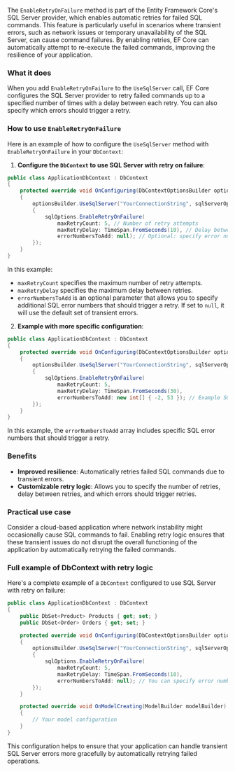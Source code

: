 The `EnableRetryOnFailure` method is part of the Entity Framework Core's SQL Server provider, which enables automatic retries for failed SQL commands. This feature is particularly useful in scenarios where transient errors, such as network issues or temporary unavailability of the SQL Server, can cause command failures. By enabling retries, EF Core can automatically attempt to re-execute the failed commands, improving the resilience of your application.

### What it does

When you add `EnableRetryOnFailure` to the `UseSqlServer` call, EF Core configures the SQL Server provider to retry failed commands up to a specified number of times with a delay between each retry. You can also specify which errors should trigger a retry.

### How to use `EnableRetryOnFailure`

Here is an example of how to configure the `UseSqlServer` method with `EnableRetryOnFailure` in your `DbContext`:

1. **Configure the `DbContext` to use SQL Server with retry on failure**:

```csharp
public class ApplicationDbContext : DbContext
{
    protected override void OnConfiguring(DbContextOptionsBuilder optionsBuilder)
    {
        optionsBuilder.UseSqlServer("YourConnectionString", sqlServerOptionsAction: sqlOptions =>
        {
            sqlOptions.EnableRetryOnFailure(
                maxRetryCount: 5, // Number of retry attempts
                maxRetryDelay: TimeSpan.FromSeconds(10), // Delay between retries
                errorNumbersToAdd: null); // Optional: specify error numbers to retry on
        });
    }
}
```

In this example:
- `maxRetryCount` specifies the maximum number of retry attempts.
- `maxRetryDelay` specifies the maximum delay between retries.
- `errorNumbersToAdd` is an optional parameter that allows you to specify additional SQL error numbers that should trigger a retry. If set to `null`, it will use the default set of transient errors.

2. **Example with more specific configuration**:

```csharp
public class ApplicationDbContext : DbContext
{
    protected override void OnConfiguring(DbContextOptionsBuilder optionsBuilder)
    {
        optionsBuilder.UseSqlServer("YourConnectionString", sqlServerOptionsAction: sqlOptions =>
        {
            sqlOptions.EnableRetryOnFailure(
                maxRetryCount: 5,
                maxRetryDelay: TimeSpan.FromSeconds(30),
                errorNumbersToAdd: new int[] { -2, 53 }); // Example SQL error numbers to retry on
        });
    }
}
```

In this example, the `errorNumbersToAdd` array includes specific SQL error numbers that should trigger a retry.

### Benefits

- **Improved resilience**: Automatically retries failed SQL commands due to transient errors.
- **Customizable retry logic**: Allows you to specify the number of retries, delay between retries, and which errors should trigger retries.

### Practical use case

Consider a cloud-based application where network instability might occasionally cause SQL commands to fail. Enabling retry logic ensures that these transient issues do not disrupt the overall functioning of the application by automatically retrying the failed commands.

### Full example of DbContext with retry logic

Here's a complete example of a `DbContext` configured to use SQL Server with retry on failure:

```csharp
public class ApplicationDbContext : DbContext
{
    public DbSet<Product> Products { get; set; }
    public DbSet<Order> Orders { get; set; }

    protected override void OnConfiguring(DbContextOptionsBuilder optionsBuilder)
    {
        optionsBuilder.UseSqlServer("YourConnectionString", sqlServerOptionsAction: sqlOptions =>
        {
            sqlOptions.EnableRetryOnFailure(
                maxRetryCount: 5,
                maxRetryDelay: TimeSpan.FromSeconds(10),
                errorNumbersToAdd: null); // You can specify error numbers if needed
        });
    }

    protected override void OnModelCreating(ModelBuilder modelBuilder)
    {
        // Your model configuration
    }
}
```

This configuration helps to ensure that your application can handle transient SQL Server errors more gracefully by automatically retrying failed operations.